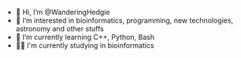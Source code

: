 - 👋 Hi, I’m @WanderingHedgie
- 👀 I’m interested in bioinformatics, programming, new technologies, astronomy and other stuffs
- 🌱 I’m currently learning C++, Python, Bash
- 👨‍🎓 I'm currently studying in bioinformatics

<!---
Spichon6/Spichon6 is a ✨ special ✨ repository because its `README.md` (this file) appears on your GitHub profile.
You can click the Preview link to take a look at your changes.
--->
